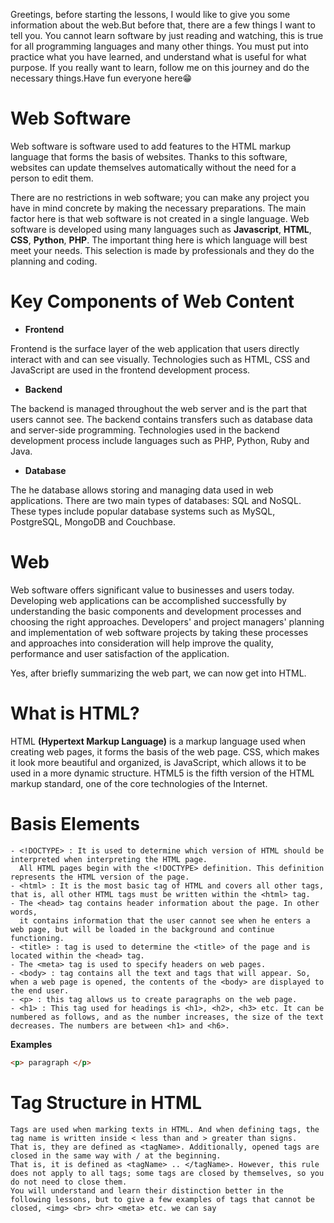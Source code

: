 Greetings, before starting the lessons, I would like to give you some information about the web.But before that, there are a few things I want to tell you.
You cannot learn software by just reading and watching, this is true for all programming languages ​​and many other things. You must put into practice what you have learned, and understand what is useful for what purpose. If you really want to learn, follow me on this journey and do the necessary things.Have fun everyone here😁
# Web Software
Web software is software used to add features to the HTML markup language that forms the basis of websites. Thanks to this software, websites can update themselves automatically without the need for a person to edit them.

There are no restrictions in web software; you can make any project you have in mind concrete by making the necessary preparations. The main factor here is that web software is not created in a single language. Web software is developed using many languages ​​such as **Javascript**, **HTML**, **CSS**, **Python**, **PHP**. The important thing here is which language will best meet your needs. This selection is made by professionals and they do the planning and coding.

# Key Components of Web Content
-  **Frontend**
  
Frontend is the surface layer of the web application that users directly interact with and can see visually. Technologies such as HTML, CSS and JavaScript are used in the frontend development process.
-  **Backend**
  
The backend is managed throughout the web server and is the part that users cannot see. The backend contains transfers such as database data and server-side programming. Technologies used in the backend development process include languages ​​such as PHP, Python, Ruby and Java.
-  **Database**
  
The he database allows storing and managing data used in web applications. There are two main types of databases: SQL and NoSQL. These types include popular database systems such as MySQL, PostgreSQL, MongoDB and Couchbase.
# Web
Web software offers significant value to businesses and users today. Developing web applications can be accomplished successfully by understanding the basic components and development processes and choosing the right approaches. Developers' and project managers' planning and implementation of web software projects by taking these processes and approaches into consideration will help improve the quality, performance and user satisfaction of the application.

Yes, after briefly summarizing the web part, we can now get into HTML.

# What is HTML?
HTML **(Hypertext Markup Language)** is a markup language used when creating web pages, it forms the basis of the web page. CSS, which makes it look more beautiful and organized, is JavaScript, which allows it to be used in a more dynamic structure. HTML5 is the fifth version of the HTML markup standard, one of the core technologies of the Internet.

# Basis Elements
```
- <!DOCTYPE> : It is used to determine which version of HTML should be interpreted when interpreting the HTML page.
  All HTML pages begin with the <!DOCTYPE> definition. This definition represents the HTML version of the page.
- <html> : It is the most basic tag of HTML and covers all other tags, that is, all other HTML tags must be written within the <html> tag.
- The <head> tag contains header information about the page. In other words,
  it contains information that the user cannot see when he enters a web page, but will be loaded in the background and continue functioning.
- <title> : tag is used to determine the <title> of the page and is located within the <head> tag.
- The <meta> tag is used to specify headers on web pages.
- <body> : tag contains all the text and tags that will appear. So, when a web page is opened, the contents of the <body> are displayed to the end user.
- <p> : this tag allows us to create paragraphs on the web page.
- <h1> : This tag used for headings is <h1>, <h2>, <h3> etc. It can be numbered as follows, and as the number increases, the size of the text decreases. The numbers are between <h1> and <h6>.
```
**Examples**
```html
<p> paragraph </p>
```
# Tag Structure in HTML
```
Tags are used when marking texts in HTML. And when defining tags, the tag name is written inside < less than and > greater than signs.
That is, they are defined as <tagName>. Additionally, opened tags are closed in the same way with / at the beginning.
That is, it is defined as <tagName> .. </tagName>. However, this rule does not apply to all tags; some tags are closed by themselves, so you do not need to close them.
You will understand and learn their distinction better in the following lessons, but to give a few examples of tags that cannot be closed, <img> <br> <hr> <meta> etc. we can say
```
**<test>**
